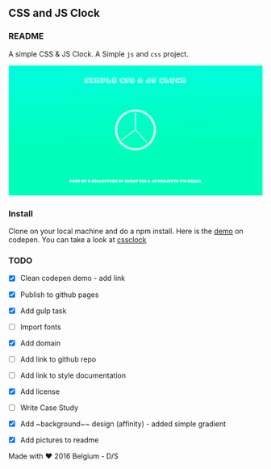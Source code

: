 ## CSS and JS Clock

### README

A simple CSS &amp; JS Clock. A Simple `js` and `css` project.

![cssclock screenshot](src/img/cssclock.png)

### Install
 Clone on your local machine and do a npm install.
 Here is the [demo](http://codepen.io/intercoder/pen/0a7aa8be6c89bf0d5ac133b173dd35f6?editors=1100) on codepen. You can take a look at [cssclock](https://cssclock.site)

### TODO
- [x] Clean codepen demo - add link
- [x] Publish to github pages
- [x] Add gulp task
- [ ] Import fonts
- [x] Add domain
- [ ] Add link to github repo
- [ ] Add link to style documentation
- [x] Add license
- [ ] Write Case Study
- [x] Add ~background~~ design (affinity) - added simple gradient
- [x] Add pictures to readme


Made with ❤  2016 Belgium - D/S
